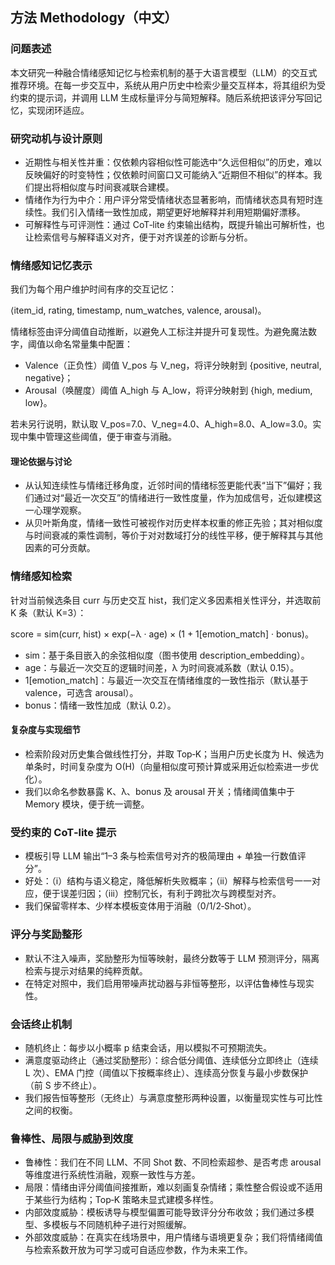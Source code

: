 ## 方法 Methodology（中文）

### 问题表述
本文研究一种融合情绪感知记忆与检索机制的基于大语言模型（LLM）的交互式推荐环境。在每一步交互中，系统从用户历史中检索少量交互样本，将其组织为受约束的提示词，并调用 LLM 生成标量评分与简短解释。随后系统把该评分写回记忆，实现闭环适应。

### 研究动机与设计原则
- 近期性与相关性并重：仅依赖内容相似性可能选中“久远但相似”的历史，难以反映偏好的时变特性；仅依赖时间窗口又可能纳入“近期但不相似”的样本。我们提出将相似度与时间衰减联合建模。
- 情绪作为行为中介：用户评分常受情绪状态显著影响，而情绪状态具有短时连续性。我们引入情绪一致性加成，期望更好地解释并利用短期偏好漂移。
- 可解释性与可评测性：通过 CoT‑lite 约束输出结构，既提升输出可解析性，也让检索信号与解释语义对齐，便于对齐误差的诊断与分析。

### 情绪感知记忆表示
我们为每个用户维护时间有序的交互记忆：

⟨item_id, rating, timestamp, num_watches, valence, arousal⟩。

情绪标签由评分阈值自动推断，以避免人工标注并提升可复现性。为避免魔法数字，阈值以命名常量集中配置：
- Valence（正负性）阈值 V_pos 与 V_neg，将评分映射到 {positive, neutral, negative}；
- Arousal（唤醒度）阈值 A_high 与 A_low，将评分映射到 {high, medium, low}。

若未另行说明，默认取 V_pos=7.0、V_neg=4.0、A_high=8.0、A_low=3.0。实现中集中管理这些阈值，便于审查与消融。

#### 理论依据与讨论
- 从认知连续性与情绪迁移角度，近邻时间的情绪标签更能代表“当下”偏好；我们通过对“最近一次交互”的情绪进行一致性度量，作为加成信号，近似建模这一心理学观察。
- 从贝叶斯角度，情绪一致性可被视作对历史样本权重的修正先验；其对相似度与时间衰减的乘性调制，等价于对对数域打分的线性平移，便于解释其与其他因素的可分贡献。

### 情绪感知检索
针对当前候选条目 curr 与历史交互 hist，我们定义多因素相关性评分，并选取前 K 条（默认 K=3）：

score = sim(curr, hist) × exp(−λ · age) × (1 + 1[emotion_match] · bonus)。

- sim：基于条目嵌入的余弦相似度（图书使用 description_embedding）。
- age：与最近一次交互的逻辑时间差，λ 为时间衰减系数（默认 0.15）。
- 1[emotion_match]：与最近一次交互在情绪维度的一致性指示（默认基于 valence，可选含 arousal）。
- bonus：情绪一致性加成（默认 0.2）。

#### 复杂度与实现细节
- 检索阶段对历史集合做线性打分，并取 Top‑K；当用户历史长度为 H、候选为单条时，时间复杂度为 O(H)（向量相似度可预计算或采用近似检索进一步优化）。
- 我们以命名参数暴露 K、λ、bonus 及 arousal 开关；情绪阈值集中于 Memory 模块，便于统一调整。

### 受约束的 CoT‑lite 提示
- 模板引导 LLM 输出“1–3 条与检索信号对齐的极简理由 + 单独一行数值评分”。
- 好处：（i）结构与语义稳定，降低解析失败概率；（ii）解释与检索信号一一对应，便于误差归因；（iii）控制冗长，有利于跨批次与跨模型对齐。
- 我们保留零样本、少样本模板变体用于消融（0/1/2‑Shot）。

### 评分与奖励整形
- 默认不注入噪声，奖励整形为恒等映射，最终分数等于 LLM 预测评分，隔离检索与提示对结果的纯粹贡献。
- 在特定对照中，我们启用带噪声扰动器与非恒等整形，以评估鲁棒性与现实性。

### 会话终止机制
- 随机终止：每步以小概率 p 结束会话，用以模拟不可预期流失。
- 满意度驱动终止（通过奖励整形）：综合低分阈值、连续低分立即终止（连续 L 次）、EMA 门控（阈值以下按概率终止）、连续高分恢复与最小步数保护（前 S 步不终止）。
- 我们报告恒等整形（无终止）与满意度整形两种设置，以衡量现实性与可比性之间的权衡。

### 鲁棒性、局限与威胁到效度
- 鲁棒性：我们在不同 LLM、不同 Shot 数、不同检索超参、是否考虑 arousal 等维度进行系统性消融，观察一致性与方差。
- 局限：情绪由评分阈值间接推断，难以刻画复杂情绪；乘性整合假设或不适用于某些行为结构；Top‑K 策略未显式建模多样性。
- 内部效度威胁：模板诱导与模型偏置可能导致评分分布收敛；我们通过多模型、多模板与不同随机种子进行对照缓解。
- 外部效度威胁：在真实在线场景中，用户情绪与语境更复杂；我们将情绪阈值与检索系数开放为可学习或可自适应参数，作为未来工作。
